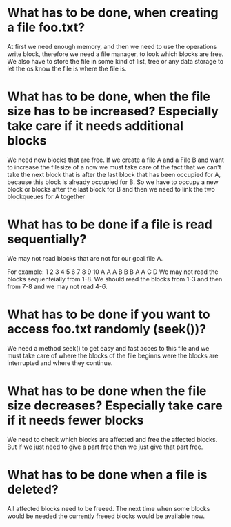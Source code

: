 # What has to be done, when creating a file foo.txt?
At first we need enough memory, and then we need to use the operations write block, therefore we need a file manager, to look which blocks are free. We also have to store the file in some kind of list, tree or any data storage to let the os know the file is where the file is.

# What has to be done, when the file size has to be increased? Especially take care if it needs additional blocks
We need new blocks that are free. If we create a file A and a File B and want to increase the filesize of a now we must take care of the fact that we can't take the next block that is after the last block that has been occupied for A, because this block is already occupied for B. So we have to occupy a new block or blocks after the last block for B and then we need to link the two blockqueues for A together

# What has to be done if a file is read sequentially?
We may not read blocks that are not for our goal file A. 

For example: 1 2 3 4 5 6 7 8 9 10 
             A A A B B B A A C D
We may not read the blocks sequenteially from 1-8. We should read the blocks from 1-3 and then from 7-8 and we may not read 4-6.

# What has to be done if you want to access foo.txt randomly (seek())?
We need a method seek() to get easy and fast acces to this file and we must take care of where the blocks of the file beginns were the blocks are interrupted and where they continue.

# What has to be done when the file size decreases? Especially take care if it needs fewer blocks
We need to check which blocks are affected and free the affected blocks. But if we just need to give a part free then we just give that part free.

# What has to be done when a file is deleted?
All affected blocks need to be freeed. The next time when some blocks would be needed the currently freeed blocks would be available now.

